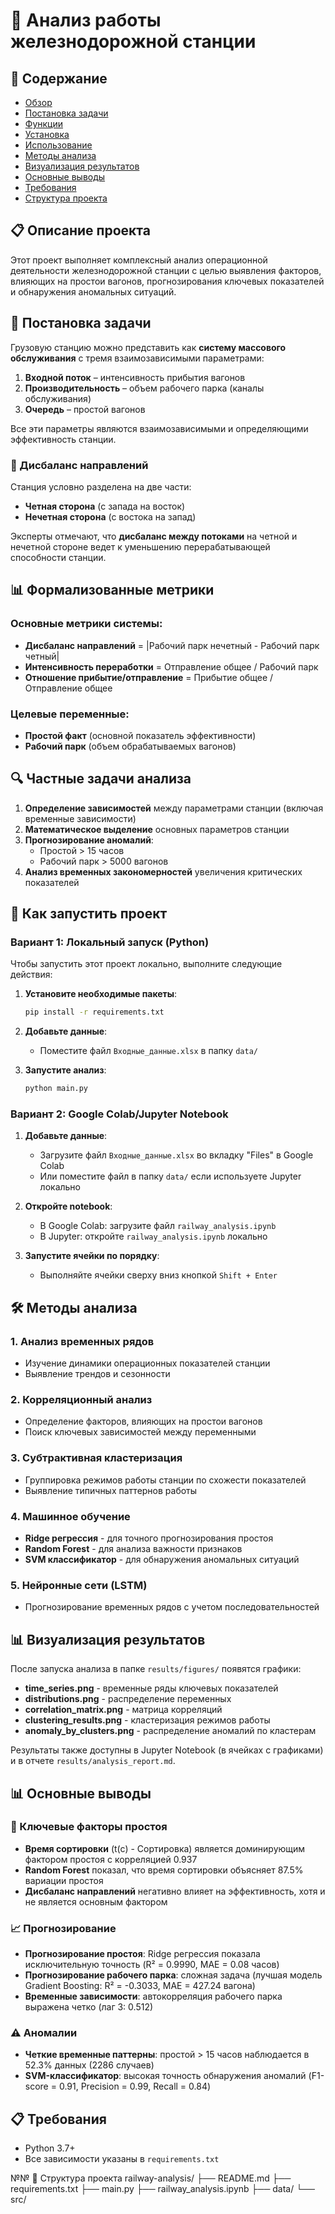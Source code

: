 # 🚂 Анализ работы железнодорожной станции

## 📖 Содержание
- [Обзор](#обзор)
- [Постановка задачи](#постановка-задачи)
- [Функции](#функции)
- [Установка](#установка)
- [Использование](#использование)
- [Методы анализа](#методы-анализа)
- [Визуализация результатов](#визуализация-результатов)
- [Основные выводы](#основные-выводы)
- [Требования](#требования)
- [Структура проекта](#структура-проекта)


## 📋 Описание проекта

Этот проект выполняет комплексный анализ операционной деятельности железнодорожной станции с целью выявления факторов, влияющих на простои вагонов, прогнозирования ключевых показателей и обнаружения аномальных ситуаций.

## 🎯 Постановка задачи

Грузовую станцию можно представить как **систему массового обслуживания** с тремя взаимозависимыми параметрами:

1. **Входной поток** – интенсивность прибытия вагонов
2. **Производительность** – объем рабочего парка (каналы обслуживания)  
3. **Очередь** – простой вагонов

Все эти параметры являются взаимозависимыми и определяющими эффективность станции.

### 🔄 Дисбаланс направлений

Станция условно разделена на две части:
- **Четная сторона** (с запада на восток)
- **Нечетная сторона** (с востока на запад)

Эксперты отмечают, что **дисбаланс между потоками** на четной и нечетной стороне ведет к уменьшению перерабатывающей способности станции.

## 📊 Формализованные метрики

### Основные метрики системы:
- **Дисбаланс направлений** = |Рабочий парк нечетный - Рабочий парк четный|
- **Интенсивность переработки** = Отправление общее / Рабочий парк  
- **Отношение прибытие/отправление** = Прибытие общее / Отправление общее

### Целевые переменные:
- **Простой факт** (основной показатель эффективности)
- **Рабочий парк** (объем обрабатываемых вагонов)

## 🔍 Частные задачи анализа

1. **Определение зависимостей** между параметрами станции (включая временные зависимости)
2. **Математическое выделение** основных параметров станции
3. **Прогнозирование аномалий**: 
   - Простой > 15 часов
   - Рабочий парк > 5000 вагонов
4. **Анализ временных закономерностей** увеличения критических показателей

## 🚀 Как запустить проект

### Вариант 1: Локальный запуск (Python)

Чтобы запустить этот проект локально, выполните следующие действия:

1. **Установите необходимые пакеты**:
    ```bash
    pip install -r requirements.txt
    ``` 
2. **Добавьте данные**:
    - Поместите файл `Входные_данные.xlsx` в папку `data/`
     
3. **Запустите анализ**:
    ```bash
    python main.py
    ```

### Вариант 2: Google Colab/Jupyter Notebook

1. **Добавьте данные**:
    - Загрузите файл `Входные_данные.xlsx` во вкладку "Files" в Google Colab
    - Или поместите файл в папку `data/` если используете Jupyter локально

2. **Откройте notebook**:
    - В Google Colab: загрузите файл `railway_analysis.ipynb`
    - В Jupyter: откройте `railway_analysis.ipynb` локально

3. **Запустите ячейки по порядку**:
    - Выполняйте ячейки сверху вниз кнопкой `Shift + Enter`

## 🛠️ Методы анализа

### 1. **Анализ временных рядов**
- Изучение динамики операционных показателей станции
- Выявление трендов и сезонности

### 2. **Корреляционный анализ**
- Определение факторов, влияющих на простои вагонов
- Поиск ключевых зависимостей между переменными

### 3. **Субтрактивная кластеризация**
- Группировка режимов работы станции по схожести показателей
- Выявление типичных паттернов работы

### 4. **Машинное обучение**
- **Ridge регрессия** - для точного прогнозирования простоя
- **Random Forest** - для анализа важности признаков
- **SVM классификатор** - для обнаружения аномальных ситуаций

### 5. **Нейронные сети (LSTM)**
- Прогнозирование временных рядов с учетом последовательностей

## 📊 Визуализация результатов

После запуска анализа в папке `results/figures/` появятся графики:

- **time_series.png** - временные ряды ключевых показателей
- **distributions.png** - распределение переменных
- **correlation_matrix.png** - матрица корреляций
- **clustering_results.png** - кластеризация режимов работы
- **anomaly_by_clusters.png** - распределение аномалий по кластерам

Результаты также доступны в Jupyter Notebook (в ячейках с графиками) и в отчете `results/analysis_report.md`.

## 📊 Основные выводы

### 🔑 Ключевые факторы простоя
- **Время сортировки** (t(c) - Сортировка) является доминирующим фактором простоя с корреляцией 0.937
- **Random Forest** показал, что время сортировки объясняет 87.5% вариации простоя
- **Дисбаланс направлений** негативно влияет на эффективность, хотя и не является основным фактором

### 📈 Прогнозирование
- **Прогнозирование простоя**: Ridge регрессия показала исключительную точность (R² = 0.9990, MAE = 0.08 часов)
- **Прогнозирование рабочего парка**: сложная задача (лучшая модель Gradient Boosting: R² = -0.3033, MAE = 427.24 вагона)
- **Временные зависимости**: автокорреляция рабочего парка выражена четко (лаг 3: 0.512)

### ⚠️ Аномалии
- **Четкие временные паттерны**: простой > 15 часов наблюдается в 52.3% данных (2286 случаев)
- **SVM-классификатор**: высокая точность обнаружения аномалий (F1-score = 0.91, Precision = 0.99, Recall = 0.84)

## 📋 Требования

- Python 3.7+
- Все зависимости указаны в `requirements.txt`

№№ 📂 Структура проекта
railway-analysis/
├── README.md
├── requirements.txt
├── main.py
├── railway_analysis.ipynb
├── data/
└── src/
